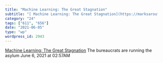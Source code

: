 ```yaml
---
title: "Machine Learning: The Great Stagnation"
subtitle: "[ Machine Learning: The Great Stagnation](https://marksaroufim.substack.com/p/machine-learning-the-g..."
category: "24"
tags: ["611", "656"]
date: "2021-06-05"
type: "wp"
wordpress_id: 2943
---
```

[ Machine Learning: The Great Stagnation](https://marksaroufim.substack.com/p/machine-learning-the-great-stagnation)
 The bureaucrats are running the asylum
June 6, 2021 at 02:57AM